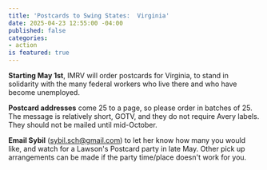 ```yaml
---
title: 'Postcards to Swing States:  Virginia'
date: 2025-04-23 12:55:00 -04:00
published: false
categories:
- action
is featured: true
---
```


**Starting May 1st**, IMRV will order postcards for Virginia, to stand in solidarity with the many federal workers who live there and who have become unemployed.

**Postcard addresses** come 25 to a page, so please order in batches of 25. The message is relatively short, GOTV, and they do not require Avery labels. They should not be mailed until mid-October.

**Email Sybil** (sybil.sch@gmail.com) to let her know how many you would like, and watch for a Lawson's Postcard party in late May. Other pick up arrangements can be made if the party time/place doesn't work for you.
